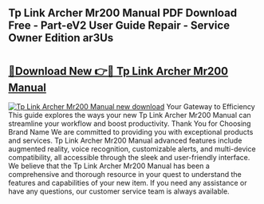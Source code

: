 ## Tp Link Archer Mr200 Manual PDF Download Free - Part-eV2 User Guide Repair - Service Owner Edition ar3Us

# <h2><a href="http://cf29499.oget.top/?id=Tp+Link+Archer+Mr200+Manual">🔗Download New 👉🔴 Tp Link Archer Mr200 Manual</a></h2>

[![Tp Link Archer Mr200 Manual new download](https://i.imgur.com/5g1atiW.png)](http://cf29499.oget.top/?id=Tp+Link+Archer+Mr200+Manual)
Your Gateway to Efficiency This guide explores the ways your new Tp Link Archer Mr200 Manual can streamline your workflow and boost productivity. Thank You for Choosing Brand Name We are committed to providing you with exceptional products and services. Tp Link Archer Mr200 Manual advanced features include augmented reality, voice recognition, customizable alerts, and multi-device compatibility, all accessible through the sleek and user-friendly interface. We believe that the Tp Link Archer Mr200 Manual has been a comprehensive and thorough resource in your quest to understand the features and capabilities of your new item. If you need any assistance or have any questions, our customer service team is always available.
